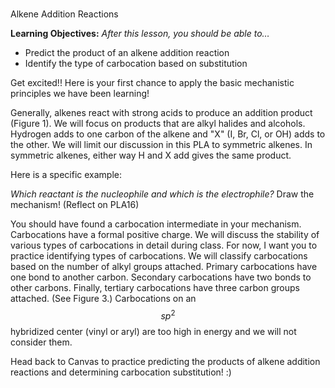 #
Alkene Addition Reactions

**Learning Objectives:** _After this lesson, you should be able to…_

* Predict the product of an alkene addition reaction
* Identify the type of carbocation based on substitution



Get excited!! Here is your first chance to apply the basic mechanistic principles we have been learning!

Generally, alkenes react with strong acids to produce an addition product (Figure 1). We will focus on products that are alkyl halides and alcohols. Hydrogen adds to one carbon of the alkene and "X" (I, Br, Cl, or OH) adds to the other. We will limit our discussion in this PLA to symmetric alkenes. In symmetric alkenes, either way H and X add gives the same product.


Here is a specific example:



_Which reactant is the nucleophile and which is the electrophile?_ Draw the mechanism! (Reflect on PLA16)

You should have found a carbocation intermediate in your mechanism. Carbocations have a formal positive charge. We will discuss the stability of various types of carbocations in detail during class. For now, I want you to practice identifying types of carbocations. We will classify carbocations based on the number of alkyl groups attached. Primary carbocations have one bond to another carbon. Secondary carbocations have two bonds to other carbons. Finally, tertiary carbocations have three carbon groups attached. (See Figure 3.) Carbocations on an $$sp^2$$ hybridized center (vinyl or aryl) are too high in energy and we will not consider them.

Head back to Canvas to practice predicting the products of alkene addition reactions and determining carbocation substitution! :)


